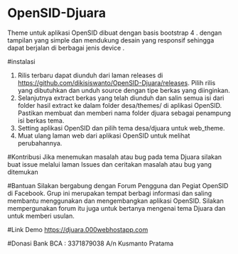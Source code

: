 # OpenSID-Djuara
Theme untuk aplikasi OpenSID dibuat dengan basis bootstrap 4 . dengan tampilan yang simple dan mendukung desain yang responsif sehingga dapat berjalan di berbagai jenis device . 

#instalasi
1. Rilis terbaru dapat diunduh dari laman releases di https://github.com/dikisiswanto/OpenSID-Djuara/releases. Pilih rilis yang dibutuhkan dan unduh source dengan tipe berkas yang diinginkan.
2. Selanjutnya extract berkas yang telah diunduh dan salin semua isi dari folder hasil extract ke dalam folder desa/themes/ di aplikasi OpenSID. Pastikan membuat dan memberi nama folder djuara sebagai penampung isi berkas tema.
3. Setting aplikasi OpenSID dan pilih tema desa/djuara untuk web_theme.
4. Muat ulang laman web dari aplikasi OpenSID untuk melihat perubahannya.

#Kontribusi
Jika menemukan masalah atau bug pada tema Djuara silakan buat issue melalui laman Issues dan ceritakan masalah atau bug yang ditemukan

#Bantuan
Silakan bergabung dengan Forum Pengguna dan Pegiat OpenSID di Facebook. Grup ini merupakan tempat berbagi informasi dan saling membantu menggunakan dan mengembangkan aplikasi OpenSID. Silakan mempergunakan forum itu juga untuk bertanya mengenai tema Djuara dan untuk memberi usulan.

#Link Demo
https://djuara.000webhostapp.com

#Donasi
Bank BCA : 3371879038 A/n Kusmanto Pratama

